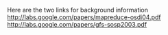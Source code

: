 Here are the two links for background information
http://labs.google.com/papers/mapreduce-osdi04.pdf
http://labs.google.com/papers/gfs-sosp2003.pdf